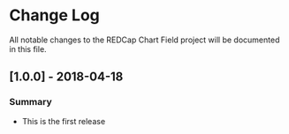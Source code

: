 # Change Log
All notable changes to the REDCap Chart Field project will be documented in this file.


## [1.0.0] - 2018-04-18
### Summary
 - This is the first release
